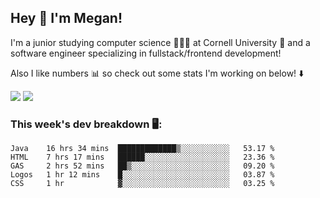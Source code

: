 ## Hey 👋 I'm Megan! 
I'm a junior studying computer science 👩🏻‍💻 at Cornell University 🐻 and a software engineer specializing in fullstack/frontend development!

Also I like numbers 📊 so check out some stats I'm working on below! ⬇️

<img src="https://github-readme-stats.meganyin13.vercel.app/api?username=meganyin13&show_icons=true&hide=stars&count_private=true" />

<img src="https://github-readme-stats.meganyin13.vercel.app/api/top-langs/?username=meganyin13&layout=compact&hide=Jupyter%20Notebook" />

### This week's dev breakdown 🖥:
<!--START_SECTION:waka-->
```text
Java    16 hrs 34 mins  █████████████▒░░░░░░░░░░░   53.17 % 
HTML    7 hrs 17 mins   ██████░░░░░░░░░░░░░░░░░░░   23.36 % 
GAS     2 hrs 52 mins   ██▒░░░░░░░░░░░░░░░░░░░░░░   09.20 % 
Logos   1 hr 12 mins    █░░░░░░░░░░░░░░░░░░░░░░░░   03.87 % 
CSS     1 hr            ▓░░░░░░░░░░░░░░░░░░░░░░░░   03.25 % 
```
<!--END_SECTION:waka-->
